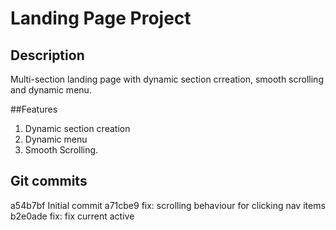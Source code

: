 # Landing Page Project

## Description
Multi-section landing page with dynamic section crreation, smooth scrolling and dynamic menu.

##Features
1.  Dynamic section creation
2.  Dynamic menu
3.  Smooth Scrolling.

## Git commits
a54b7bf Initial commit
a71cbe9 fix: scrolling behaviour for clicking nav items
b2e0ade fix: fix current active